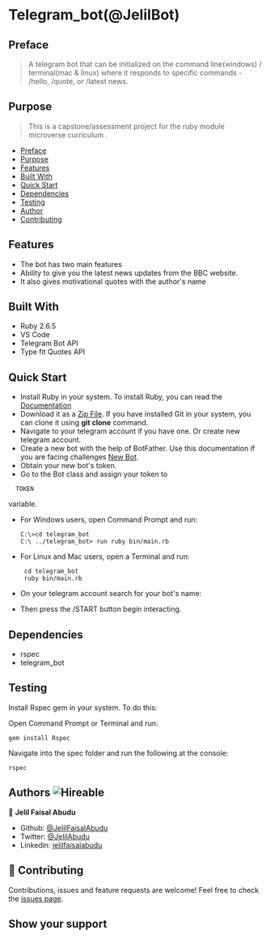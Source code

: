 # Telegram_bot(@JelilBot)

## Preface

> A telegram bot that can be initialized on the command line(windows) / terminal(mac &amp; linux) where it responds to specific commands - /hello, /quote, or /latest news.

## Purpose

> This is a capstone/assessment project for the ruby module microverse curriculum .

- [Preface](#preface)
- [Purpose](#purpose)
- [Features](#features)
- [Built With](#built-with)
- [Quick Start](#quick-start)
- [Dependencies](#dependencies)
- [Testing](#testing)
- [Author](#author)
- [Contributing](#contributing)

## Features

- The bot has two main features
- Ability to give you the latest news updates from the BBC website.
- It also gives motivational quotes with the author's name

## Built With

- Ruby 2.6.5
- VS Code
- Telegram Bot API
- Type fit Quotes API

## Quick Start

- Install Ruby in your system. To install Ruby, you can read the [Documentation](https://www.ruby-lang.org/en/documentation/installation/)
- Download it as a [Zip File](https://github.com/JelilFaisalAbudu/telegram_bot/archive/master.zip). If you have installed Git in your system, you can clone it using **git clone** command.
- Navigate to your telegram account if you have one. Or create new telegram account.
- Create a new bot with the help of BotFather. Use this documentation if you are facing challenges [New Bot](https://core.telegram.org/bots#6-botfather).
- Obtain your new bot's token.
- Go to the Bot class and assign your token to

```console
  TOKEN
```

variable.

- For Windows users, open Command Prompt and run:

  ```console
  C:\>cd telegram_bot
  C:\ ../telegram_bot> run ruby bin/main.rb
  ```

- For Linux and Mac users, open a Terminal and run:

  ```console
   cd telegram_bot
   ruby bin/main.rb
  ```

- On your telegram account search for your bot's name:

- Then press the /START button begin interacting.

## Dependencies

- rspec
- telegram_bot

## Testing

Install Rspec gem in your system. To do this:

Open Command Prompt or Terminal and run:

```console
gem install Rspec
```

Navigate into the spec folder and run the following at the console:

```console
rspec
```

## Authors ![Hireable](https://img.shields.io/badge/HIREABLE-YES-yellowgreen&?style=for-the-badge)

👤 **Jelil Faisal Abudu**

- Github: [@JelilFaisalAbudu](https://github.com/JelilFaisalAbudu)
- Twitter: [@JelilAbudu](https://twitter.com/jelilabudu)
- Linkedin: [jelilfaisalabudu](https://linkedin.com/in/jelilfaisalabudu)

## 🤝 Contributing

Contributions, issues and feature requests are welcome!
Feel free to check the [issues page](https://github.com/JelilFaisalAbudu/tic_tac_toe_game/issues).

## Show your support

